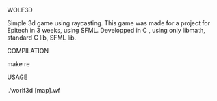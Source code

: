 WOLF3D

Simple 3d game using raycasting. This game was made for a project for Epitech in 3 weeks, using SFML. Developped in C , using only libmath, standard C lib, SFML lib.

COMPILATION

make re

USAGE

./worlf3d [map].wf
